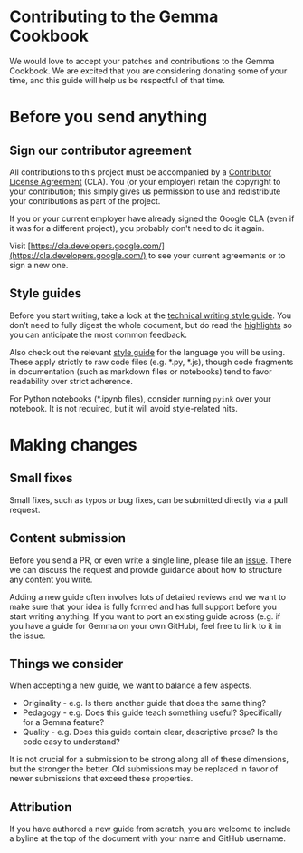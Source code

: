 # Contributing to the Gemma Cookbook

We would love to accept your patches and contributions to the Gemma Cookbook. We are excited that you are considering donating some of your time, and this guide will help us be respectful of that time.

# Before you send anything

## Sign our contributor agreement

All contributions to this project must be accompanied by a [Contributor License Agreement](https://cla.developers.google.com/about) (CLA). You (or your employer) retain the copyright to your contribution; this simply gives us permission to use and redistribute your contributions as part of the project.

If you or your current employer have already signed the Google CLA (even if it was for a different project), you probably don't need to do it again.

Visit [https://cla.developers.google.com/](https://cla.developers.google.com/) to see your current agreements or to sign a new one.

## Style guides

Before you start writing, take a look at the [technical writing style guide](https://developers.google.com/style). You don’t need to fully digest the whole document, but do read the [highlights](https://developers.google.com/style/highlights) so you can anticipate the most common feedback.

Also check out the relevant [style guide](https://google.github.io/styleguide/) for the language you will be using. These apply strictly to raw code files (e.g. *.py, *.js), though code fragments in documentation (such as markdown files or notebooks) tend to favor readability over strict adherence.

For Python notebooks (*.ipynb files), consider running `pyink` over your notebook. It is not required, but it will avoid style-related nits.

# Making changes

## Small fixes

Small fixes, such as typos or bug fixes, can be submitted directly via a pull request.

## Content submission

Before you send a PR, or even write a single line, please file an [issue](https://github.com/google-gemini/gemma-cookbook/issues). There we can discuss the request and provide guidance about how to structure any content you write.

Adding a new guide often involves lots of detailed reviews and we want to make sure that your idea is fully formed and has full support before you start writing anything. If you want to port an existing guide across (e.g. if you have a guide for Gemma on your own GitHub), feel free to link to it in the issue.

## Things we consider

When accepting a new guide, we want to balance a few aspects.
* Originality - e.g. Is there another guide that does the same thing?
* Pedagogy - e.g. Does this guide teach something useful? Specifically for a Gemma feature?
* Quality - e.g. Does this guide contain clear, descriptive prose? Is the code easy to understand?

It is not crucial for a submission to be strong along all of these dimensions, but the stronger the better. Old submissions may be replaced in favor of newer submissions that exceed these properties.

## Attribution
If you have authored a new guide from scratch, you are welcome to include a byline at the top of the document with your name and GitHub username.
